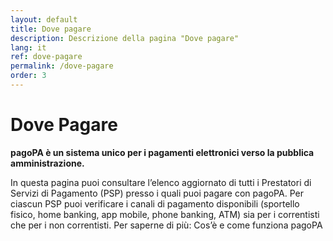 ```yaml
---
layout: default
title: Dove pagare
description: Descrizione della pagina "Dove pagare"
lang: it
ref: dove-pagare
permalink: /dove-pagare
order: 3
---
```


<main class="container my-5">
    <div class="row">
      <div class="col-12 col-lg-8">
        <h1>Dove Pagare</h1>
      </div>
    </div>
</main>

**pagoPA è un sistema unico per i pagamenti elettronici verso la pubblica amministrazione.**

In questa pagina puoi consultare l’elenco aggiornato di tutti i Prestatori di Servizi di Pagamento (PSP) presso i quali puoi pagare con pagoPA. Per ciascun PSP puoi verificare i canali di pagamento disponibili (sportello fisico, home banking, app mobile, phone banking, ATM) sia per i correntisti che per i non correntisti.
Per saperne di più: Cos’è e come funziona pagoPA

